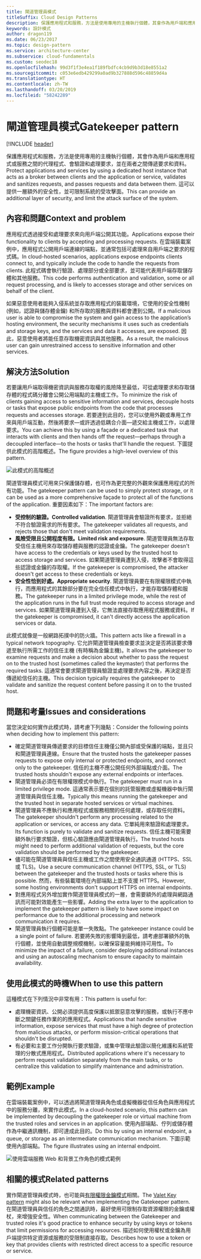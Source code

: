 ```yaml
---
title: 閘道管理員模式
titleSuffix: Cloud Design Patterns
description: 保護應用程式和服務，方法是使用專用的主機執行個體，其會作為用戶端和應用程式或服務之間的代理程式、會驗證和處理要求，並在兩者之間傳遞要求和資料。
keywords: 設計模式
author: dragon119
ms.date: 06/23/2017
ms.topic: design-pattern
ms.service: architecture-center
ms.subservice: cloud-fundamentals
ms.custom: seodec18
ms.openlocfilehash: 99d3f1f3e4ea1f189fbdfc4cb9d9b3d18e8551a2
ms.sourcegitcommit: c053e6edb429299a0ad9b327888d596c48859d4a
ms.translationtype: HT
ms.contentlocale: zh-TW
ms.lasthandoff: 03/20/2019
ms.locfileid: "58242289"
---
```

# <a name="gatekeeper-pattern"></a><span data-ttu-id="a99c5-104">閘道管理員模式</span><span class="sxs-lookup"><span data-stu-id="a99c5-104">Gatekeeper pattern</span></span>

[!INCLUDE [header](../_includes/header.md)]

<span data-ttu-id="a99c5-105">保護應用程式和服務，方法是使用專用的主機執行個體，其會作為用戶端和應用程式或服務之間的代理程式、會驗證和處理要求，並在兩者之間傳遞要求和資料。</span><span class="sxs-lookup"><span data-stu-id="a99c5-105">Protect applications and services by using a dedicated host instance that acts as a broker between clients and the application or service, validates and sanitizes requests, and passes requests and data between them.</span></span> <span data-ttu-id="a99c5-106">這可以提供一層額外的安全性，並可限制系統的受攻擊面。</span><span class="sxs-lookup"><span data-stu-id="a99c5-106">This can provide an additional layer of security, and limit the attack surface of the system.</span></span>

## <a name="context-and-problem"></a><span data-ttu-id="a99c5-107">內容和問題</span><span class="sxs-lookup"><span data-stu-id="a99c5-107">Context and problem</span></span>

<span data-ttu-id="a99c5-108">應用程式透過接受和處理要求來向用戶端公開其功能。</span><span class="sxs-lookup"><span data-stu-id="a99c5-108">Applications expose their functionality to clients by accepting and processing requests.</span></span> <span data-ttu-id="a99c5-109">在雲端裝載案例中，應用程式公開用戶端連線的端點，並通常包括可處理來自用戶端之要求的程式碼。</span><span class="sxs-lookup"><span data-stu-id="a99c5-109">In cloud-hosted scenarios, applications expose endpoints clients connect to, and typically include the code to handle the requests from clients.</span></span> <span data-ttu-id="a99c5-110">此程式碼會執行驗證、處理部分或全部要求，並可能代表用戶端存取儲存體和其他服務。</span><span class="sxs-lookup"><span data-stu-id="a99c5-110">This code performs authentication and validation, some or all request processing, and is likely to accesses storage and other services on behalf of the client.</span></span>

<span data-ttu-id="a99c5-111">如果惡意使用者能夠入侵系統並存取應用程式的裝載環境，它使用的安全性機制 (例如，認證與儲存體金鑰) 和所存取的服務與資料都會遭到公開。</span><span class="sxs-lookup"><span data-stu-id="a99c5-111">If a malicious user is able to compromise the system and gain access to the application’s hosting environment, the security mechanisms it uses such as credentials and storage keys, and the services and data it accesses, are exposed.</span></span> <span data-ttu-id="a99c5-112">因此，惡意使用者將能任意存取機密資訊與其他服務。</span><span class="sxs-lookup"><span data-stu-id="a99c5-112">As a result, the malicious user can gain unrestrained access to sensitive information and other services.</span></span>

## <a name="solution"></a><span data-ttu-id="a99c5-113">解決方法</span><span class="sxs-lookup"><span data-stu-id="a99c5-113">Solution</span></span>

<span data-ttu-id="a99c5-114">若要讓用戶端取得機密資訊與服務存取權的風險降至最低，可從處理要求和存取儲存體的程式碼分離會公開公用端點的主機或工作。</span><span class="sxs-lookup"><span data-stu-id="a99c5-114">To minimize the risk of clients gaining access to sensitive information and services, decouple hosts or tasks that expose public endpoints from the code that processes requests and accesses storage.</span></span> <span data-ttu-id="a99c5-115">若要達到此目的，您可以使用外觀或專用工作來與用戶端互動，然後將要求&mdash;或許透過低耦合介面&mdash;遞交給主機或工作，以處理要求。</span><span class="sxs-lookup"><span data-stu-id="a99c5-115">You can achieve this by using a façade or a dedicated task that interacts with clients and then hands off the request&mdash;perhaps through a decoupled interface&mdash;to the hosts or tasks that'll handle the request.</span></span> <span data-ttu-id="a99c5-116">下圖提供此模式的高階概述。</span><span class="sxs-lookup"><span data-stu-id="a99c5-116">The figure provides a high-level overview of this pattern.</span></span>

![此模式的高階概述](./_images/gatekeeper-diagram.png)

<span data-ttu-id="a99c5-118">閘道管理員模式可用來只保護儲存體，也可作為更完整的外觀來保護應用程式的所有功能。</span><span class="sxs-lookup"><span data-stu-id="a99c5-118">The gatekeeper pattern can be used to simply protect storage, or it can be used as a more comprehensive façade to protect all of the functions of the application.</span></span> <span data-ttu-id="a99c5-119">重要因素如下：</span><span class="sxs-lookup"><span data-stu-id="a99c5-119">The important factors are:</span></span>

- <span data-ttu-id="a99c5-120">**受控制的驗證。**</span><span class="sxs-lookup"><span data-stu-id="a99c5-120">**Controlled validation**.</span></span> <span data-ttu-id="a99c5-121">閘道管理員會驗證所有要求，並拒絕不符合驗證需求的所有要求。</span><span class="sxs-lookup"><span data-stu-id="a99c5-121">The gatekeeper validates all requests, and rejects those that don't meet validation requirements.</span></span>
- <span data-ttu-id="a99c5-122">**風險受限且公開程度有限。**</span><span class="sxs-lookup"><span data-stu-id="a99c5-122">**Limited risk and exposure**.</span></span> <span data-ttu-id="a99c5-123">閘道管理員無法存取受信任主機用來存取儲存體與服務的認證或金鑰。</span><span class="sxs-lookup"><span data-stu-id="a99c5-123">The gatekeeper doesn't have access to the credentials or keys used by the trusted host to access storage and services.</span></span> <span data-ttu-id="a99c5-124">如果閘道管理員遭到入侵，攻擊者不會取得這些認證或金鑰的存取權。</span><span class="sxs-lookup"><span data-stu-id="a99c5-124">If the gatekeeper is compromised, the attacker doesn't get access to these credentials or keys.</span></span>
- <span data-ttu-id="a99c5-125">**安全性恰到好處。**</span><span class="sxs-lookup"><span data-stu-id="a99c5-125">**Appropriate security**.</span></span> <span data-ttu-id="a99c5-126">閘道管理員要在有限權限模式中執行，而應用程式的其餘部分要在完全信任模式中執行，才能存取儲存體和服務。</span><span class="sxs-lookup"><span data-stu-id="a99c5-126">The gatekeeper runs in a limited privilege mode, while the rest of the application runs in the full trust mode required to access storage and services.</span></span> <span data-ttu-id="a99c5-127">如果閘道管理員遭到入侵，它無法直接存取應用程式服務或資料。</span><span class="sxs-lookup"><span data-stu-id="a99c5-127">If the gatekeeper is compromised, it can't directly access the application services or data.</span></span>

<span data-ttu-id="a99c5-128">此模式就像是一般網路拓撲中的防火牆。</span><span class="sxs-lookup"><span data-stu-id="a99c5-128">This pattern acts like a firewall in a typical network topography.</span></span> <span data-ttu-id="a99c5-129">它允許閘道管理員檢查要求並決定是否將該要求傳遞至執行所需工作的信任主機 (有時稱為金鑰主機)。</span><span class="sxs-lookup"><span data-stu-id="a99c5-129">It allows the gatekeeper to examine requests and make a decision about whether to pass the request on to the trusted host (sometimes called the keymaster) that performs the required tasks.</span></span> <span data-ttu-id="a99c5-130">這通常會要求閘道管理員驗證並處理要求內容之後，再決定是否傳遞給信任的主機。</span><span class="sxs-lookup"><span data-stu-id="a99c5-130">This decision typically requires the gatekeeper to validate and sanitize the request content before passing it on to the trusted host.</span></span>

## <a name="issues-and-considerations"></a><span data-ttu-id="a99c5-131">問題和考量</span><span class="sxs-lookup"><span data-stu-id="a99c5-131">Issues and considerations</span></span>

<span data-ttu-id="a99c5-132">當您決定如何實作此模式時，請考慮下列幾點：</span><span class="sxs-lookup"><span data-stu-id="a99c5-132">Consider the following points when deciding how to implement this pattern:</span></span>

- <span data-ttu-id="a99c5-133">確定閘道管理員傳遞要求的目標信任主機僅公開內部或受保護的端點，並且只和閘道管理員連線。</span><span class="sxs-lookup"><span data-stu-id="a99c5-133">Ensure that the trusted hosts the gatekeeper passes requests to expose only internal or protected endpoints, and connect only to the gatekeeper.</span></span> <span data-ttu-id="a99c5-134">信任的主機不應公開任何外部端點或介面。</span><span class="sxs-lookup"><span data-stu-id="a99c5-134">The trusted hosts shouldn't expose any external endpoints or interfaces.</span></span>
- <span data-ttu-id="a99c5-135">閘道管理員必須在有限權限模式中執行。</span><span class="sxs-lookup"><span data-stu-id="a99c5-135">The gatekeeper must run in a limited privilege mode.</span></span> <span data-ttu-id="a99c5-136">這通常表示要在個別的託管服務或虛擬機器中執行閘道管理員與信任主機。</span><span class="sxs-lookup"><span data-stu-id="a99c5-136">Typically this means running the gatekeeper and the trusted host in separate hosted services or virtual machines.</span></span>
- <span data-ttu-id="a99c5-137">閘道管理員不應執行和應用程式或服務相關的任何處理，或存取任何資料。</span><span class="sxs-lookup"><span data-stu-id="a99c5-137">The gatekeeper shouldn't perform any processing related to the application or services, or access any data.</span></span> <span data-ttu-id="a99c5-138">它單純用來驗證和處理要求。</span><span class="sxs-lookup"><span data-stu-id="a99c5-138">Its function is purely to validate and sanitize requests.</span></span> <span data-ttu-id="a99c5-139">信任主機可能需要額外執行要求驗證，但核心驗證應由閘道管理員執行。</span><span class="sxs-lookup"><span data-stu-id="a99c5-139">The trusted hosts might need to perform additional validation of requests, but the core validation should be performed by the gatekeeper.</span></span>
- <span data-ttu-id="a99c5-140">儘可能在閘道管理員與信任主機或工作之間使用安全通訊通道 (HTTPS、SSL 或 TLS)。</span><span class="sxs-lookup"><span data-stu-id="a99c5-140">Use a secure communication channel (HTTPS, SSL, or TLS) between the gatekeeper and the trusted hosts or tasks where this is possible.</span></span> <span data-ttu-id="a99c5-141">然而，有些裝載環境在內部端點上並不支援 HTTPS。</span><span class="sxs-lookup"><span data-stu-id="a99c5-141">However, some hosting environments don't support HTTPS on internal endpoints.</span></span>
- <span data-ttu-id="a99c5-142">對應用程式另外增加實作閘道管理員模式的一層，會需要額外的處理與網路通訊而可能對效能產生一些影響。</span><span class="sxs-lookup"><span data-stu-id="a99c5-142">Adding the extra layer to the application to implement the gatekeeper pattern is likely to have some impact on performance due to the additional processing and network communication it requires.</span></span>
- <span data-ttu-id="a99c5-143">閘道管理員執行個體可能是單一失敗點。</span><span class="sxs-lookup"><span data-stu-id="a99c5-143">The gatekeeper instance could be a single point of failure.</span></span> <span data-ttu-id="a99c5-144">若要將失敗的影響降到最低，請考慮部署額外的執行個體，並使用自動調整規模機制，以確保容量能夠維持可用性。</span><span class="sxs-lookup"><span data-stu-id="a99c5-144">To minimize the impact of a failure, consider deploying additional instances and using an autoscaling mechanism to ensure capacity to maintain availability.</span></span>

## <a name="when-to-use-this-pattern"></a><span data-ttu-id="a99c5-145">使用此模式的時機</span><span class="sxs-lookup"><span data-stu-id="a99c5-145">When to use this pattern</span></span>

<span data-ttu-id="a99c5-146">這種模式在下列情況中非常有用：</span><span class="sxs-lookup"><span data-stu-id="a99c5-146">This pattern is useful for:</span></span>

- <span data-ttu-id="a99c5-147">處理機密資訊、公開必須提供高度保護以抵禦惡意攻擊的服務，或執行不應中斷之關鍵任務作業的的應用程式。</span><span class="sxs-lookup"><span data-stu-id="a99c5-147">Applications that handle sensitive information, expose services that must have a high degree of protection from malicious attacks, or perform mission-critical operations that shouldn't be disrupted.</span></span>
- <span data-ttu-id="a99c5-148">有必要和主要工作分開執行要求驗證，或集中管理此驗證以簡化維護和系統管理的分散式應用程式。</span><span class="sxs-lookup"><span data-stu-id="a99c5-148">Distributed applications where it's necessary to perform request validation separately from the main tasks, or to centralize this validation to simplify maintenance and administration.</span></span>

## <a name="example"></a><span data-ttu-id="a99c5-149">範例</span><span class="sxs-lookup"><span data-stu-id="a99c5-149">Example</span></span>

<span data-ttu-id="a99c5-150">在雲端裝載案例中，可以透過將閘道管理員角色或虛擬機器從信任角色與應用程式中的服務分離，來實作此模式。</span><span class="sxs-lookup"><span data-stu-id="a99c5-150">In a cloud-hosted scenario, this pattern can be implemented by decoupling the gatekeeper role or virtual machine from the trusted roles and services in an application.</span></span> <span data-ttu-id="a99c5-151">使用內部端點、佇列或儲存體作為中繼通訊機制，即可達成此目的。</span><span class="sxs-lookup"><span data-stu-id="a99c5-151">Do this by using an internal endpoint, a queue, or storage as an intermediate communication mechanism.</span></span> <span data-ttu-id="a99c5-152">下圖示範使用內部端點。</span><span class="sxs-lookup"><span data-stu-id="a99c5-152">The figure illustrates using an internal endpoint.</span></span>

![使用雲端服務 Web 和背景工作角色的模式範例](./_images/gatekeeper-endpoint.png)

## <a name="related-patterns"></a><span data-ttu-id="a99c5-154">相關的模式</span><span class="sxs-lookup"><span data-stu-id="a99c5-154">Related patterns</span></span>

<span data-ttu-id="a99c5-155">實作閘道管理員模式時，也可能與[有限權限金鑰模式](./valet-key.md)相關。</span><span class="sxs-lookup"><span data-stu-id="a99c5-155">The [Valet Key pattern](./valet-key.md) might also be relevant when implementing the Gatekeeper pattern.</span></span> <span data-ttu-id="a99c5-156">在閘道管理員與信任的角色之間通訊時，最好使用可限制存取資源權限的金鑰或權杖，來增強安全性。</span><span class="sxs-lookup"><span data-stu-id="a99c5-156">When communicating between the Gatekeeper and trusted roles it's good practice to enhance security by using keys or tokens that limit permissions for accessing resources.</span></span> <span data-ttu-id="a99c5-157">描述如何使用權杖或金鑰為用戶端提供特定資源或服務的受限制直接存取。</span><span class="sxs-lookup"><span data-stu-id="a99c5-157">Describes how to use a token or key that provides clients with restricted direct access to a specific resource or service.</span></span>
